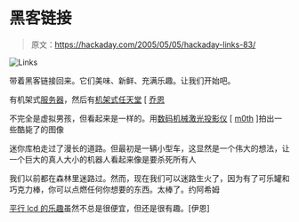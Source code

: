 # 黑客链接

> 原文：<https://hackaday.com/2005/05/05/hackaday-links-83/>

![Links](img/8c772aef38b9b69d433d6201bc572943.png)

带着黑客链接回来。它们美味、新鲜、充满乐趣。让我们开始吧。

有机架式[服务器](http://www.mini-itx.com/projects/gingerbreadvillage/)，然后有[机架式任天堂](http://boris.eggsandtoast.com/nintendo.php) [ [乔恩](http://www.eggsandtoast.com)

不完全是虚拟男孩，但看起来是一样的。用[数码机械激光投影仪](http://www.teamdroid.com/archives/2005/04/07/mechanical-digital-laser-video-projector-project/) [ [m0th](http://hannover.ccc.de/) ]拍出一些酷毙了的图像

迷你库柏走过了漫长的道路。但最初是一辆小型车，这显然是一个伟大的想法，让一个巨大的真人大小的机器人看起来像是要杀死所有人

我们以前都在森林里迷路过。然而，现在我们可以迷路生火了，因为有了可乐罐和巧克力棒，你可以点燃任何你想要的东西。太棒了。约阿希姆

[平行 lcd 的乐趣](http://www.myrolypoly.com/lcd_project/lcd_project.html#ss1.5)虽然不总是很便宜，但还是很有趣。[伊恩]